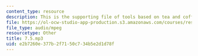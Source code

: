 ```yaml
---
content_type: resource
description: This is the supporting file of tools based on tea and coffee.
file: https://ol-ocw-studio-app-production.s3.amazonaws.com/courses/res-21g-003-learning-chinese-a-foundation-course-in-mandarin-spring-2011/e2b7260e377b2f7150c734b5e2d1d78f_7.5.mp3
file_type: audio/mpeg
resourcetype: Other
title: 7.5.mp3
uid: e2b7260e-377b-2f71-50c7-34b5e2d1d78f
---
```

